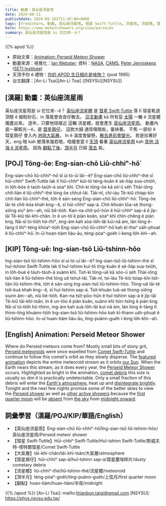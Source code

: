 ```yaml
---
title: 動畫：英仙座流星雨
date: 2024-08-11
publishdate: 2024-08-101T11:45:00+0800
tags: [free2share, 動畫, 英仙座流星雨, 彗星 Swift-Tuttle, 流星雨, 流星體, 彗星屑仔, 大氣層, 頂半月, 翻點]
hero: https://www.meteorshowers.org/view/perseids
summary: 英仙座流星雨是 ùi 佗位來--ê？
---
```


{{% apod %}}

- 原始文章：[Animation: Perseid Meteor Shower](https://apod.nasa.gov/apod/ap240811.html)
- 動畫來源：視覺化：[Ian Webster](http://www.ianww.com/); 資料：[NASA](https://www.nasa.gov/), [CAMS](http://cams.seti.org/), [Peter Jenniskens](https://www.seti.org/our-scientists/peter-jenniskens) ([SETI Institute](https://www.seti.org/))
- 天頂予你 ê 禮物：[你的 APOD 生日相片是啥物？](https://apod.nasa.gov/apod/calendar/allyears.html) (post 1995)
- 台文翻譯：[An-Li Tsai][An-Li Tsai] ([NSYSU][NSYSU])

## [漢羅] 動畫：英仙座流星雨
英仙座流星雨是 ùi 佗位來--ê？
[英仙座流星體][Perseid meteoroids] 是 [彗星 Swift-Tuttle][Comet Swift-Tuttle] 落 tī 彗星軌道頂懸 ê 細粒砂石，in 落尾會沓沓仔散去。
[這支動畫][featured animation] kā 所有踅 [太陽][our Sun] 一輾 ê 流星體 攏畫出來。
逐年，只要地球接近 這輾 流星體，就會產生 [英仙座流星雨][Perseid Meteor Shower]。
動畫內底一寡較光--ê，是 [彗星屑仔][comet debris]。
這款大細 通常傷暗矣，量袂著。
干焦 一部份 ê 彗星屑仔 會入內 [地球大氣層][Earth's atmosphere]。
In ê 溫度會變懸，[散去進前會變光][disintegrate brightly]。
若是拄著好天，eng 暗 kah 紲落來幾若暗，咱攏會當 tī [天頂][the sky] 看著 [英仙座流星雨][Perseid shower] kah [其他 活潑 ê 流星雨][other active showers]。
因為 [翻點了後][midnight onward]，[頂半月][first quarter moon] 已經 [落去][absent] 矣。

## [POJ] Tōng-ōe: Eng-sian-chō Liû-chhiⁿ-hō͘
Eng-sian-chō liû-chhiⁿ-hō͘ sī ùi tó-ūi lâi--ê?
Eng-sian-chō liû-chhiⁿ-thé sī hūi-chhiⁿ Swift-Tuttle lak tī hūi-chhiⁿ kúi-tō téng-koân ê sè-lia̍p soa-chio̍h, in lo̍h-bóe ē tau̍h-tau̍h-á sòaⁿ khì.
Chit-ki tōng-ōe kā só͘-ū se̍h Thài-iông chi̍t-liàn ê liû-chhiⁿ-thé lóng ōe chhut-lâi.
Ta̍k-nî, chí-iàu Tē-kiû chiap-kīn chit-liàn liû-chhiⁿ-thé, to̍h ē sán-seng Eng-sian-chō liû-chhiⁿ-hō͘.
Tōng-ōe lāi-té chi̍t-kóa khah kng--ê, sī hūi-chhiⁿ sap-á.
Chit-khoán tōa-sè thong-siông siuⁿ àm--ah, niû bē-tio̍h.
Kan-na chi̍t-pō͘-hūn ê hūi-chhiⁿ sap-á ē ji̍p-lāi Tē-kiû tāi-khì-chân.
In ê un-tō͘ ē piàn koân, sòaⁿ khì chìn-chêng ē piàn kng.
Nā-sī tú-tio̍h hó-thiⁿ, eng-àm kah sòa-lo̍h-lâi kúi-nā àm, lán lóng ē-tàng tī thiⁿ-téng khòaⁿ-tio̍h Eng-sian-chō liû-chhiⁿ-hō͘ kah kî-thaⁿ oa̍h-phoat ê liû-chhiⁿ-hō͘.
In-ūi hoan-tiám liáu-āu, téng-pòaⁿ-goe̍h í-keng lo̍h-khì--ah.

## [KIP] Tōng-uē: Ing-sian-tsō Liû-tshinn-hōo
Ing-sian-tsō liû-tshinn-hōo sī uì tó-uī lâi--ê?
Ing-sian-tsō liû-tshinn-thé sī huī-tshinn Swift-Tuttle lak tī huī-tshinn kuí-tō tíng-kuân ê sè-lia̍p sua-tsio̍h, in lo̍h-bué ē ta̍uh-ta̍uh-á suànn khì.
Tsit-ki tōng-uē kā sóo-ū se̍h Thài-iông tsi̍t-liàn ê liû-tshinn-thé lóng uē tshut-lâi.
Ta̍k-nî, tsí-iàu Tē-kiû tsiap-kīn tsit-liàn liû-tshinn-thé, to̍h ē sán-sing Ing-sian-tsō liû-tshinn-hōo.
Tōng-uē lāi-té tsi̍t-kuá khah kng--ê, sī huī-tshinn sap-á.
Tsit-khuán tuā-sè thong-siông siunn àm--ah, niû bē-tio̍h.
Kan-na tsi̍t-pōo-hūn ê huī-tshinn sap-á ē ji̍p-lāi Tē-kiû tāi-khì-tsân.
In ê un-tōo ē piàn kuân, suànn khì tsìn-tsîng ē piàn kng.
Nā-sī tú-tio̍h hó-thinn, ing-àm kah suà-lo̍h-lâi kuí-nā àm, lán lóng ē-tàng tī thinn-tíng khuànn-tio̍h Ing-sian-tsō liû-tshinn-hōo kah kî-thann ua̍h-phuat ê liû-tshinn-hōo.
In-uī huan-tiám liáu-āu, tíng-puànn-gue̍h í-king lo̍h-khì--ah.

## [English] Animation: Perseid Meteor Shower
Where do Perseid meteors come from?
Mostly small bits of stony grit, [Perseid meteoroids][Perseid meteoroids] were once expelled from [Comet Swift-Tuttle][Comet Swift-Tuttle] and continue to follow this comet's orbit as they slowly disperse.
The [featured animation][featured animation] depicts the entire meteoroid stream as it orbits [our Sun][our Sun].
When the Earth nears this stream, as it does every year, the [Perseid Meteor Shower][Perseid Meteor Shower] occurs.
Highlighted as bright in the animation, [comet debris][comet debris] this size is usually so dim it is practically undetectable.
Only a small fraction of this debris will enter the [Earth's atmosphere][Earth's atmosphere], heat up and [disintegrate brightly][disintegrate brightly].
Tonight and the next few nights promise some of the better skies to view the [Perseid shower][Perseid shower] as well as [other active showers][other active showers] because the [first quarter moon][first quarter moon] will be [absent][absent] from [the sky][the sky] from [midnight onward][midnight onward].

## 詞彙學習（漢羅/POJ/KIP/華語/English）
- 【英仙座流星雨】Eng-sian-chō liû-chhiⁿ-hō͘/Ing-sian-tsō liû-tshinn-hōo/英仙座流星雨/Perseid meteor shower
- 【彗星 Swift-Tuttle】Hūi-chhiⁿ Swift-Tuttle/Huī-tshinn Swift-Tuttle/斯威夫特-塔特爾彗星/Comet Swift-Tuttle
- 【大氣層】tāi-khì-chân/tāi-khì-tsân/大氣層/atmosphere
- 【彗星屑仔】hūi-chhiⁿ sap-á/huī-tshinn sap-á/彗星塵埃碎片/dusty cometary debris
- 【流星體】liû-chhiⁿ-thé/liû-tshinn-thé/流星體/meteoroid
- 【頂半月】téng-pòaⁿ-goe̍h/tíng-puànn-gue̍h/上弦月/first quarter moon
- 【翻點】hoan-tiám/huan-tiám/半夜/midnight

{{% /apod %}}
[An-Li Tsai]: mailto:thianbun.taigi@gmail.com
[NSYSU]: https://phys.nsysu.edu.tw/

[copyright]: https://apod.nasa.gov/apod/fap/lib/about_apod.html#srapply
[License3]: https://creativecommons.org/licenses/by/3.0/
[License2]:https://creativecommons.org/licenses/by-nc-nd/2.0/

[Perseid meteoroids]:https://science.nasa.gov/solar-system/meteors-meteorites/perseids/
[Comet Swift-Tuttle]:https://en.wikipedia.org/wiki/Comet_Swift%E2%80%93Tuttle
[featured animation]:https://www.meteorshowers.org/view/Perseids
[our Sun]:https://science.nasa.gov/sun/
[Perseid Meteor Shower]:https://en.wikipedia.org/wiki/Perseids
[comet debris]:https://apod.nasa.gov/apod/ap240106.html
[Earth's atmosphere]:https://www.nasa.gov/general/what-is-earths-atmosphere/
[disintegrate brightly]:https://apod.nasa.gov/apod/ap011118.html
[Perseid shower]:https://apod.nasa.gov/apod/ap170818.html
[other active showers]:http://cams.seti.org/FDL/
[first quarter moon]:https://moon.nasa.gov/resources/54/phases-of-the-moon/
[absent]:https://www.reddit.com/r/FindTheSniper/comments/1chffk6/find_the_cat/
[the sky]:https://science.nasa.gov/skywatching/whats-up/
[midnight onward]:https://earthsky.org/astronomy-essentials/everything-you-need-to-know-perseid-meteor-shower/
